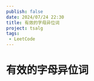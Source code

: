 ```yaml
---
publish: false
date: 2024/07/24 22:30
title: 有效的字母异位词
project: tsalg
tags:
 - LeetCode
---
```


# 有效的字母异位词
